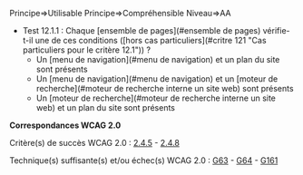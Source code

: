 Principe=>Utilisable
Principe=>Compréhensible
Niveau=>AA

*   Test 12.1.1 : Chaque [ensemble de pages](#ensemble de pages) vérifie-t-il une de ces conditions ([hors cas particuliers](#critre 121 "Cas particuliers pour le critère 12.1")) ?
    *   Un [menu de navigation](#menu de navigation) et un plan du site sont présents
    *   Un [menu de navigation](#menu de navigation) et un [moteur de recherche](#moteur de recherche interne  un site web) sont présents
    *   Un [moteur de recherche](#moteur de recherche interne  un site web) et un plan du site sont présents

**Correspondances WCAG 2.0**

Critère(s) de succès WCAG 2.0 : [2.4.5](http://www.w3.org/Translations/WCAG20-fr/#navigation-mechanisms-mult-loc) - [2.4.8](http://www.w3.org/Translations/WCAG20-fr/#navigation-mechanisms-location)

Technique(s) suffisante(s) et/ou échec(s) WCAG 2.0 : [G63](http://www.w3.org/TR/WCAG-TECHS/G63.html) - [G64](http://www.w3.org/TR/WCAG-TECHS/G64.html) - [G161](http://www.w3.org/TR/WCAG-TECHS/G161.html)
